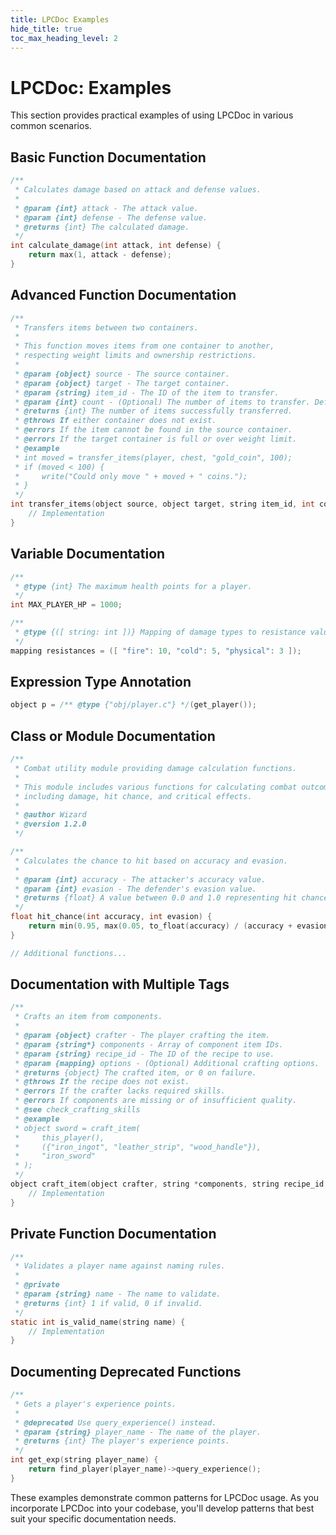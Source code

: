 ```yaml
---
title: LPCDoc Examples
hide_title: true
toc_max_heading_level: 2
---
```


# LPCDoc: Examples

This section provides practical examples of using LPCDoc in various common scenarios.

## Basic Function Documentation

```c
/**
 * Calculates damage based on attack and defense values.
 *
 * @param {int} attack - The attack value.
 * @param {int} defense - The defense value.
 * @returns {int} The calculated damage.
 */
int calculate_damage(int attack, int defense) {
    return max(1, attack - defense);
}
```

## Advanced Function Documentation

```c
/**
 * Transfers items between two containers.
 *
 * This function moves items from one container to another,
 * respecting weight limits and ownership restrictions.
 *
 * @param {object} source - The source container.
 * @param {object} target - The target container.
 * @param {string} item_id - The ID of the item to transfer.
 * @param {int} count - (Optional) The number of items to transfer. Default is 1.
 * @returns {int} The number of items successfully transferred.
 * @throws If either container does not exist.
 * @errors If the item cannot be found in the source container.
 * @errors If the target container is full or over weight limit.
 * @example
 * int moved = transfer_items(player, chest, "gold_coin", 100);
 * if (moved < 100) {
 *     write("Could only move " + moved + " coins.");
 * }
 */
int transfer_items(object source, object target, string item_id, int count) {
    // Implementation
}
```

## Variable Documentation

```c
/**
 * @type {int} The maximum health points for a player.
 */
int MAX_PLAYER_HP = 1000;

/**
 * @type {([ string: int ])} Mapping of damage types to resistance values.
 */
mapping resistances = ([ "fire": 10, "cold": 5, "physical": 3 ]);
```

## Expression Type Annotation

```c
object p = /** @type {"obj/player.c"} */(get_player());
```

## Class or Module Documentation

```c
/**
 * Combat utility module providing damage calculation functions.
 *
 * This module includes various functions for calculating combat outcomes,
 * including damage, hit chance, and critical effects.
 *
 * @author Wizard
 * @version 1.2.0
 */

/**
 * Calculates the chance to hit based on accuracy and evasion.
 *
 * @param {int} accuracy - The attacker's accuracy value.
 * @param {int} evasion - The defender's evasion value.
 * @returns {float} A value between 0.0 and 1.0 representing hit chance.
 */
float hit_chance(int accuracy, int evasion) {
    return min(0.95, max(0.05, to_float(accuracy) / (accuracy + evasion)));
}

// Additional functions...
```

## Documentation with Multiple Tags

```c
/**
 * Crafts an item from components.
 *
 * @param {object} crafter - The player crafting the item.
 * @param {string*} components - Array of component item IDs.
 * @param {string} recipe_id - The ID of the recipe to use.
 * @param {mapping} options - (Optional) Additional crafting options.
 * @returns {object} The crafted item, or 0 on failure.
 * @throws If the recipe does not exist.
 * @errors If the crafter lacks required skills.
 * @errors If components are missing or of insufficient quality.
 * @see check_crafting_skills
 * @example
 * object sword = craft_item(
 *     this_player(),
 *     ({"iron_ingot", "leather_strip", "wood_handle"}),
 *     "iron_sword"
 * );
 */
object craft_item(object crafter, string *components, string recipe_id, mapping options) {
    // Implementation
}
```

## Private Function Documentation

```c
/**
 * Validates a player name against naming rules.
 *
 * @private
 * @param {string} name - The name to validate.
 * @returns {int} 1 if valid, 0 if invalid.
 */
static int is_valid_name(string name) {
    // Implementation
}
```

## Documenting Deprecated Functions

```c
/**
 * Gets a player's experience points.
 *
 * @deprecated Use query_experience() instead.
 * @param {string} player_name - The name of the player.
 * @returns {int} The player's experience points.
 */
int get_exp(string player_name) {
    return find_player(player_name)->query_experience();
}
```

These examples demonstrate common patterns for LPCDoc usage. As you incorporate LPCDoc into your codebase, you'll develop patterns that best suit your specific documentation needs.
